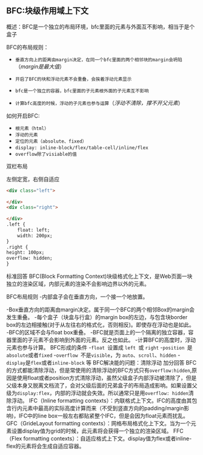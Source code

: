 ## BFC:块级作用域上下文

概述：BFC是一个独立的布局环境，bfc里面的元素与外面互不影响，相当于是个盒子



BFC的布局规则：

- `垂直方向上的距离由margin决定，在同一个bfc里面的两个相邻块的margin会坍陷`（*margin是最大值*）

- `开启了BFC的块和浮动元素不会重叠，会挨着浮动元素显示`

- `bfc是一个独立的容器，bfc里面的子元素根外面的子元素互不影响`

- `计算bfc高度的时候，浮动的子元素也参与运算`（*浮动不清除，撑不开父元素*）

  

如何开启BFC:

- `根元素（html）`
- `浮动的元素`
- `定位的元素（absolute、fixed）`
- `display: inline-block/flex/table-cell/inline/flex`
- `overflow除了visiable的值`



双栏布局

左侧定宽，右侧自适应

```html
<div class="left">
  
</div>
<div class="right">
  
</div>
.left {
	float: left;
	width: 200px;
}
.right {
height: 100px;
overflow: hidden;
}
```



 标准回答 BFC(Block Formatting Context)块级格式化上下文，是Web页面一块独立的渲染区域，内部元素的渲染不会影响边界以外的元素。

 BFC布局规则 -内部盒子会在垂直方向，一个接一个地放置。 

-Box垂直方向的距离由margin决定。属于同一个BFC的两个相邻Box的margin会发生重叠。 -每个盒子（块盒与行盒）的margin box的左边，与包含块border box的左边相接触(对于从左往右的格式化，否则相反)。即使存在浮动也是如此。 -BFC的区域不会与float box重叠。 -BFC就是页面上的一个隔离的独立容器，容器里面的子元素不会影响到外面的元素。反之也如此。 -计算BFC的高度时，浮动元素也参与计算。 BFC形成的条件 -`float `设置成 `left `或 `right` -`position `是`absolute`或者`fixed` -`overflow `不是`visible`，为 `auto`、`scroll`、`hidden` -`display`是`flex`或者`inline-block` 等 BFC解决能的问题：清除浮动 加分回答 BFC的方式都能清除浮动，但是常使用的清除浮动的BFC方式只有`overflow:hidden`,原因是使用float或者position方式清除浮动，虽然父级盒子内部浮动被清除了，但是父级本身又脱离文档流了，会对父级后面的兄弟盒子的布局造成影响。如果设置父级为`display:flex`，内部的浮动就会失效。所以通常只是用`overflow: hidden`清除浮动。 IFC（Inline formatting contexts）：内联格式上下文。IFC的高度由其包含行内元素中最高的实际高度计算而来（不受到竖直方向的padding/margin影响)，IFC中的line box一般左右都贴紧整个IFC，但是会因为float元素而扰乱。 GFC（GrideLayout formatting contexts）：网格布局格式化上下文。当为一个元素设置display值为grid的时候，此元素将会获得一个独立的渲染区域。 FFC（Flex formatting contexts）：自适应格式上下文。display值为flex或者inline-flex的元素将会生成自适应容器。